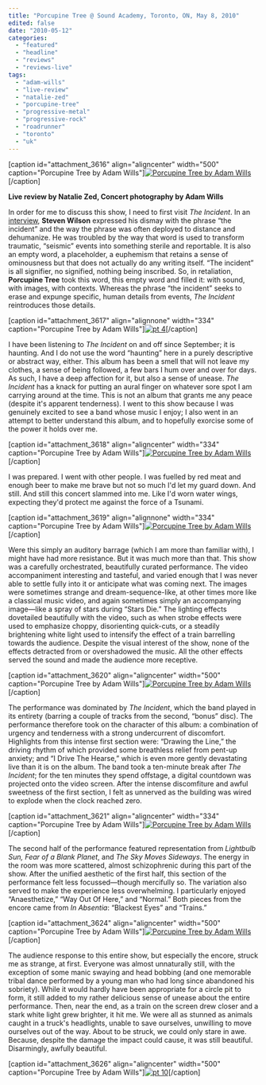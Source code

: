 ```yaml
---
title: "Porcupine Tree @ Sound Academy, Toronto, ON, May 8, 2010"
edited: false
date: "2010-05-12"
categories:
  - "featured"
  - "headline"
  - "reviews"
  - "reviews-live"
tags:
  - "adam-wills"
  - "live-review"
  - "natalie-zed"
  - "porcupine-tree"
  - "progressive-metal"
  - "progressive-rock"
  - "roadrunner"
  - "toronto"
  - "uk"
---
```


\[caption id="attachment\_3616" align="aligncenter" width="500" caption="Porcupine Tree by Adam Wills"\][![Porcupine Tree by Adam Wills](http://www.hellbound.ca/wp-content/uploads/2010/05/pt-6.jpg "pt 6")](http://www.hellbound.ca/wp-content/uploads/2010/05/pt-6.jpg)\[/caption\]

**Live review by Natalie Zed, Concert photography by Adam Wills**

In order for me to discuss this show, I need to first visit _The Incident_. In an [interview](http://www.roadrunnerrecords.com/news/PORCUPINE-TREE-REVEAL-DETAILS-OF-THE-INCIDENT-20315.aspx), **Steven Wilson** expressed his dismay with the phrase “the incident” and the way the phrase was often deployed to distance and dehumanize. He was troubled by the way that word is used to transform traumatic, “seismic” events into something sterile and reportable. It is also an empty word, a placeholder, a euphemism that retains a sense of ominousness but that does not actually do any writing itself. “The incident” is all signifier, no signified, nothing being inscribed. So, in retaliation, **Porcupine Tree** took this word, this empty word and filled it: with sound, with images, with contexts. Whereas the phrase “the incident” seeks to erase and expunge specific, human details from events, _The Incident_ reintroduces those details.

\[caption id="attachment\_3617" align="alignnone" width="334" caption="Porcupine Tree by Adam Wills"\][![pt 4](http://www.hellbound.ca/wp-content/uploads/2010/05/pt-4.jpg "pt 4")](http://www.hellbound.ca/wp-content/uploads/2010/05/pt-4.jpg)\[/caption\]

I have been listening to _The Incident_ on and off since September; it is haunting. And I do not use the word “haunting” here in a purely descriptive or abstract way, either. This album has been a smell that will not leave my clothes, a sense of being followed, a few bars I hum over and over for days. As such, I have a deep affection for it, but also a sense of unease. _The Incident_ has a knack for putting an aural finger on whatever sore spot I am carrying around at the time. This is not an album that grants me any peace (despite it's apparent tenderness). I went to this show because I was genuinely excited to see a band whose music I enjoy; I also went in an attempt to better understand this album, and to hopefully exorcise some of the power it holds over me.

\[caption id="attachment\_3618" align="aligncenter" width="334" caption="Porcupine Tree by Adam Wills"\][![Porcupine Tree by Adam Wills](http://www.hellbound.ca/wp-content/uploads/2010/05/pt-1.jpg "pt 1")](http://www.hellbound.ca/wp-content/uploads/2010/05/pt-1.jpg)\[/caption\]

I was prepared. I went with other people. I was fuelled by red meat and enough beer to make me brave but not so much I'd let my guard down. And still. And still this concert slammed into me. Like I'd worn water wings, expecting they'd protect me against the force of a Tsunami.

\[caption id="attachment\_3619" align="alignnone" width="334" caption="Porcupine Tree by Adam Wills"\][![Porcupine Tree by Adam Wills](http://www.hellbound.ca/wp-content/uploads/2010/05/pt-8-.jpg "pt 8")](http://www.hellbound.ca/wp-content/uploads/2010/05/pt-8-.jpg)\[/caption\]

Were this simply an auditory barrage (which I am more than familiar with), I might have had more resistance. But it was much more than that. This show was a carefully orchestrated, beautifully curated performance. The video accompaniment interesting and tasteful, and varied enough that I was never able to settle fully into it or anticipate what was coming next. The images were sometimes strange and dream-sequence-like, at other times more like a classical music video, and again sometimes simply an accompanying image—like a spray of stars during “Stars Die.” The lighting effects dovetailed beautifully with the video, such as when strobe effects were used to emphasize choppy, disorienting quick-cuts, or a steadily brightening white light used to intensify the effect of a train barrelling towards the audience. Despite the visual interest of the show, none of the effects detracted from or overshadowed the music. All the other effects served the sound and made the audience more receptive.

\[caption id="attachment\_3620" align="aligncenter" width="500" caption="Porcupine Tree by Adam Wills"\][![Porcupine Tree by Adam Wills](http://www.hellbound.ca/wp-content/uploads/2010/05/pt-7.jpg "pt 7")](http://www.hellbound.ca/wp-content/uploads/2010/05/pt-7.jpg)\[/caption\]

The performance was dominated by _The Incident_, which the band played in its entirety (barring a couple of tracks from the second, “bonus” disc). The performance therefore took on the character of this album: a combination of urgency and tenderness with a strong undercurrent of discomfort. Highlights from this intense first section were: “Drawing the Line,” the driving rhythm of which provided some breathless relief from pent-up anxiety; and “I Drive The Hearse,” which is even more gently devastating live than it is on the album. The band took a ten-minute break after _The Incident_; for the ten minutes they spend offstage, a digital countdown was projected onto the video screen. After the intense discomfiture and awful sweetness of the first section, I felt as unnerved as the building was wired to explode when the clock reached zero.

\[caption id="attachment\_3621" align="aligncenter" width="334" caption="Porcupine Tree by Adam Wills"\][![Porcupine Tree by Adam Wills](http://www.hellbound.ca/wp-content/uploads/2010/05/pt-2.jpg "pt 2")](http://www.hellbound.ca/wp-content/uploads/2010/05/pt-2.jpg)\[/caption\]

The second half of the performance featured representation from _Lightbulb Sun, Fear of a Blank Planet_, and _The Sky Moves Sideways_. The energy in the room was more scattered, almost schizophrenic during this part of the show. After the unified aesthetic of the first half, this section of the performance felt less focussed—though mercifully so. The variation also served to make the experience less overwhelming. I particularly enjoyed “Anaesthetize,” “Way Out Of Here,” and “Normal.” Both pieces from the encore came from _In Absentia_: “Blackest Eyes” and “Trains.”

\[caption id="attachment\_3624" align="aligncenter" width="500" caption="Porcupine Tree by Adam Wills"\][![Porcupine Tree by Adam Wills](http://www.hellbound.ca/wp-content/uploads/2010/05/pt-9-.jpg "pt 9")](http://www.hellbound.ca/wp-content/uploads/2010/05/pt-9-.jpg)\[/caption\]

The audience response to this entire show, but especially the encore, struck me as strange, at first. Everyone was almost unnaturally still, with the exception of some manic swaying and head bobbing (and one memorable tribal dance performed by a young man who had long since abandoned his sobriety). While it would hardly have been appropriate for a circle pit to form, it still added to my rather delicious sense of unease about the entire performance. Then, near the end, as a train on the screen drew closer and a stark white light grew brighter, it hit me. We were all as stunned as animals caught in a truck's headlights, unable to save ourselves, unwilling to move ourselves out of the way. About to be struck, we could only stare in awe. Because, despite the damage the impact could cause, it was still beautiful. Disarmingly, awfully beautiful.

\[caption id="attachment\_3626" align="aligncenter" width="500" caption="Porcupine Tree by Adam Wills"\][![pt 10](http://www.hellbound.ca/wp-content/uploads/2010/05/pt-10.jpg "pt 10")](http://www.hellbound.ca/wp-content/uploads/2010/05/pt-10.jpg)\[/caption\]
